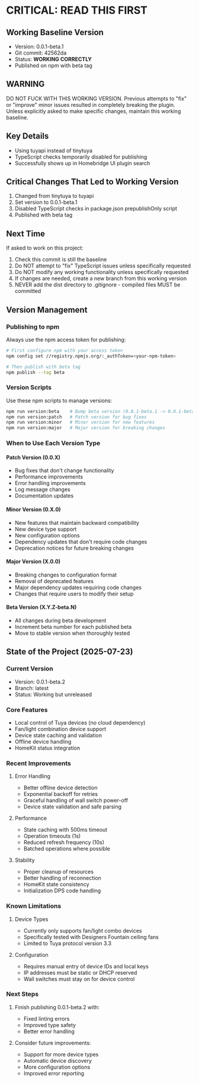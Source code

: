 # CRITICAL: READ THIS FIRST

## Working Baseline Version
- Version: 0.0.1-beta.1
- Git commit: 42562da
- Status: **WORKING CORRECTLY**
- Published on npm with beta tag

## WARNING
DO NOT FUCK WITH THIS WORKING VERSION. Previous attempts to "fix" or "improve" minor issues resulted in completely breaking the plugin. Unless explicitly asked to make specific changes, maintain this working baseline.

## Key Details
- Using tuyapi instead of tinytuya
- TypeScript checks temporarily disabled for publishing
- Successfully shows up in Homebridge UI plugin search

## Critical Changes That Led to Working Version
1. Changed from tinytuya to tuyapi
2. Set version to 0.0.1-beta.1
3. Disabled TypeScript checks in package.json prepublishOnly script
4. Published with beta tag

## Next Time
If asked to work on this project:
1. Check this commit is still the baseline
2. Do NOT attempt to "fix" TypeScript issues unless specifically requested
3. Do NOT modify any working functionality unless specifically requested
4. If changes are needed, create a new branch from this working version
5. NEVER add the dist directory to .gitignore - compiled files MUST be committed

## Version Management

### Publishing to npm
Always use the npm access token for publishing:
```bash
# First configure npm with your access token
npm config set //registry.npmjs.org/:_authToken=<your-npm-token>

# Then publish with beta tag
npm publish --tag beta
```

### Version Scripts
Use these npm scripts to manage versions:

```bash
npm run version:beta    # Bump beta version (0.0.1-beta.1 -> 0.0.1-beta.2)
npm run version:patch   # Patch version for bug fixes
npm run version:minor   # Minor version for new features
npm run version:major   # Major version for breaking changes
```

### When to Use Each Version Type

#### Patch Version (0.0.X)
- Bug fixes that don't change functionality
- Performance improvements
- Error handling improvements
- Log message changes
- Documentation updates

#### Minor Version (0.X.0)
- New features that maintain backward compatibility
- New device type support
- New configuration options
- Dependency updates that don't require code changes
- Deprecation notices for future breaking changes

#### Major Version (X.0.0)
- Breaking changes to configuration format
- Removal of deprecated features
- Major dependency updates requiring code changes
- Changes that require users to modify their setup

#### Beta Version (X.Y.Z-beta.N)
- All changes during beta development
- Increment beta number for each published beta
- Move to stable version when thoroughly tested

## State of the Project (2025-07-23)

### Current Version
- Version: 0.0.1-beta.2
- Branch: latest
- Status: Working but unreleased

### Core Features
- Local control of Tuya devices (no cloud dependency)
- Fan/light combination device support
- Device state caching and validation
- Offline device handling
- HomeKit status integration

### Recent Improvements
1. Error Handling
   - Better offline device detection
   - Exponential backoff for retries
   - Graceful handling of wall switch power-off
   - Device state validation and safe parsing

2. Performance
   - State caching with 500ms timeout
   - Operation timeouts (1s)
   - Reduced refresh frequency (10s)
   - Batched operations where possible

3. Stability
   - Proper cleanup of resources
   - Better handling of reconnection
   - HomeKit state consistency
   - Initialization DPS code handling

### Known Limitations
1. Device Types
   - Currently only supports fan/light combo devices
   - Specifically tested with Designers Fountain ceiling fans
   - Limited to Tuya protocol version 3.3

2. Configuration
   - Requires manual entry of device IDs and local keys
   - IP addresses must be static or DHCP reserved
   - Wall switches must stay on for device control

### Next Steps
1. Finish publishing 0.0.1-beta.2 with:
   - Fixed linting errors
   - Improved type safety
   - Better error handling

2. Consider future improvements:
   - Support for more device types
   - Automatic device discovery
   - More configuration options
   - Improved error reporting
